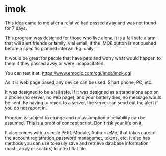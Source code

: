 # imok

This idea came to me after a relative had passed away and was not found for 7 days.

This program was designed for those who live alone.
It is a fail safe alarm that will alert friends or family, vial email, if the IMOK button is not pushed before a specific planned interval. Eg: daily.

It would be great for people that have pets and worry what would happen to them if they passed away or were incapacitated.

You can test it at:
https://www.emogic.com/cgi/imok/imok.cgi

As it is web page based, any device can be used. Smart phone, PC, etc.

It was designed to be a fail safe. If it was designed as a stand alone app on a phone (no server, no web page), and your battery dies, no message would be sent. By having to report to a server, the server can send out the alert if you do not report in.

Program is subject to change and no assumption of reliability can be assumed.
This is a proof of concept script. Don't risk your life on it.

It also comes with a simple PERL Module, AuthorizeMe, that takes care of the account registration, password managemet, tokens, etc.
It also has methods you can use to easily save and retrieve database information (hash, array or scalars) to a text flat file.
